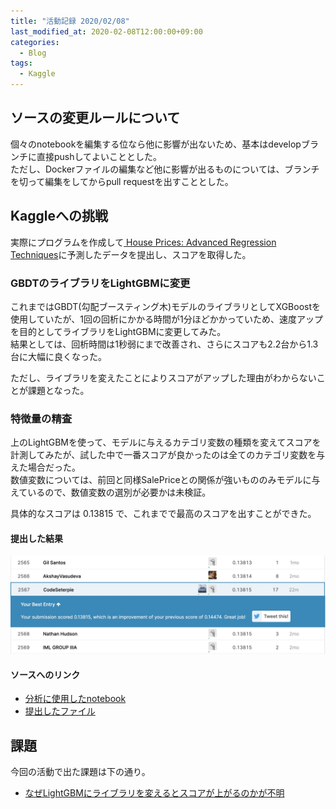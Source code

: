 ```yaml
---
title: "活動記録 2020/02/08"
last_modified_at: 2020-02-08T12:00:00+09:00
categories:
  - Blog
tags:
  - Kaggle
---
```


## ソースの変更ルールについて
個々のnotebookを編集する位なら他に影響が出ないため、基本はdevelopブランチに直接pushしてよいこととした。  
ただし、Dockerファイルの編集など他に影響が出るものについては、ブランチを切って編集をしてからpull requestを出すこととした。

## Kaggleへの挑戦
実際にプログラムを作成して[
House Prices: Advanced Regression Techniques](https://www.kaggle.com/c/house-prices-advanced-regression-techniques/overview)に予測したデータを提出し、スコアを取得した。  

### GBDTのライブラリをLightGBMに変更
これまではGBDT(勾配ブースティング木)モデルのライブラリとしてXGBoostを使用していたが、1回の回析にかかる時間が1分ほどかかっていため、速度アップを目的としてライブラリをLightGBMに変更してみた。  
結果としては、回析時間は1秒弱にまで改善され、さらにスコアも2.2台から1.3台に大幅に良くなった。  

ただし、ライブラリを変えたことによりスコアがアップした理由がわからないことが課題となった。

### 特徴量の精査
上のLightGBMを使って、モデルに与えるカテゴリ変数の種類を変えてスコアを計測してみたが、試した中で一番スコアが良かったのは全てのカテゴリ変数を与えた場合だった。  
数値変数については、前回と同様SalePriceとの関係が強いもののみモデルに与えているので、数値変数の選別が必要かは未検証。

具体的なスコアは 0.13815 で、これまでで最高のスコアを出すことができた。
#### 提出した結果

<img src="/assets/images/posts/report_20200208/HousePriceScore_20200208.jpg" width="800">

#### ソースへのリンク
* [分析に使用したnotebook](https://github.com/CodeSeterpie/CodeSeterpie/blob/develop/Kaggle/HousePrices/notebook/main/20200208/mainnote.ipynb)
* [提出したファイル](https://github.com/CodeSeterpie/CodeSeterpie/blob/develop/Kaggle/HousePrices/output/main/20200208/submission.csv)

## 課題
今回の活動で出た課題は下の通り。
* [なぜLightGBMにライブラリを変えるとスコアが上がるのかが不明](https://github.com/CodeSeterpie/CodeSeterpie/issues/28)



